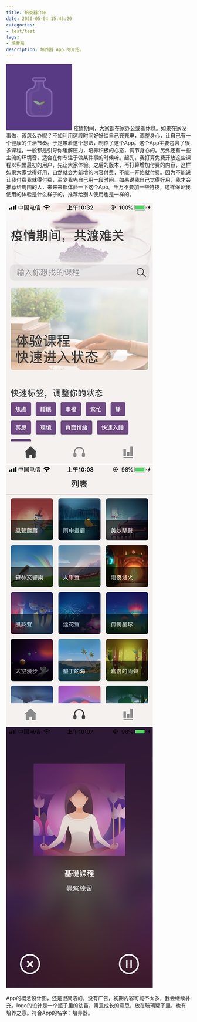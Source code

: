 ```yaml
---
title: 培養器介紹
date: 2020-05-04 15:45:20
categories:
- test/test
tags:
- 培养器
description: 培养器 App 的介绍。
---
```


![screenshot0](/assets/images/pyq/icon_180.png)
疫情期间，大家都在家办公或者休息。如果在家没事做，该怎么办呢？不如利用这段时间好好给自己充充电，调整身心，让自己有一个健康的生活节奏。于是带着这个想法，制作了这个App。这个App主要包含了很多课程，一般都是引导你缓解压力，培养积极的心态，调节身心的。另外还有一些主流的环境音，适合在你专注于做某件事的时候听。起先，我打算免费开放这些课程以积累最初的用户，先让大家体验。之后的版本，再打算增加付费的内容，这样如果大家觉得好用，自然就会为新增的内容付费，不能一开始就付费。因为不能说让我付费我就得付费，至少我先自己用一段时间。如果说我自己觉得好用，我才会推荐给周围的人，来来来都体验一下这个App。千万不要加一些特技，这样保证我使用的体验是什么样子的，推荐给别人使用也是一样的。

<!-- more -->

![screenshot0](/assets/images/pyq/screenshot_0.png)
![screenshot0](/assets/images/pyq/screenshot_1.png)
![screenshot0](/assets/images/pyq/screenshot_2.png)

App的概念设计图，还是很简洁的，没有广告，初期内容可能不太多，我会继续补充。logo的设计是一个瓶子里的幼苗，寓意成长的意思，放在玻璃罐子里，也有培养之意。符合App的名字：培养器。
